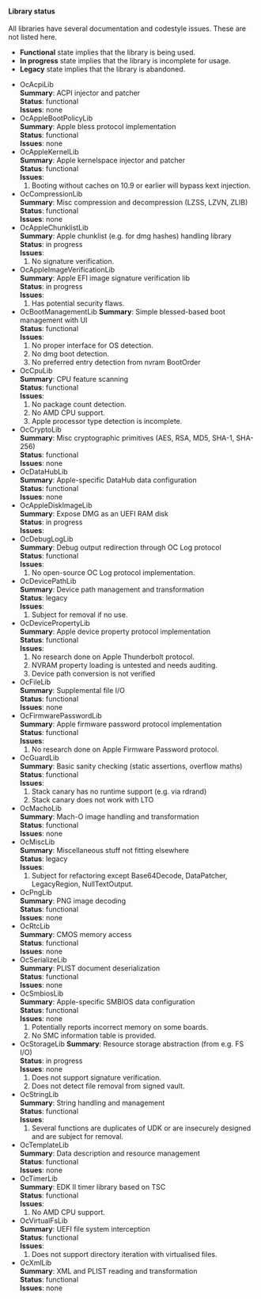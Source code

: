 #### Library status

All libraries have several documentation and codestyle issues. These are not
listed here.

- **Functional** state implies that the library is being used.
- **In progress** state implies that the library is incomplete for usage.
- **Legacy** state implies that the library is abandoned.


* OcAcpiLib  
    **Summary**: ACPI injector and patcher  
    **Status**: functional  
    **Issues**: none
* OcAppleBootPolicyLib  
    **Summary**: Apple bless protocol implementation  
    **Status**: functional  
    **Issues**: none
* OcAppleKernelLib  
    **Summary**: Apple kernelspace injector and patcher  
    **Status**: functional  
    **Issues**:
    1. Booting without caches on 10.9 or earlier will bypass kext injection.
* OcCompressionLib  
    **Summary**: Misc compression and decompression (LZSS, LZVN, ZLIB)  
    **Status**: functional  
    **Issues**: none
* OcAppleChunklistLib  
    **Summary**: Apple chunklist (e.g. for dmg hashes) handling library  
    **Status**: in progress  
    **Issues**:
    1. No signature verification.
* OcAppleImageVerificationLib  
    **Summary**: Apple EFI image signature verification lib  
    **Status**: in progress  
    **Issues**:
    1. Has potential security flaws.
* OcBootManagementLib
    **Summary**: Simple blessed-based boot management with UI  
    **Status**: functional  
    **Issues**:
    1. No proper interface for OS detection.
    1. No dmg boot detection.
    1. No preferred entry detection from nvram BootOrder
* OcCpuLib  
    **Summary**: CPU feature scanning  
    **Status**: functional  
    **Issues**:
    1. No package count detection.
    1. No AMD CPU support.
    1. Apple processor type detection is incomplete.
* OcCryptoLib  
    **Summary**: Misc cryptographic primitives (AES, RSA, MD5, SHA-1, SHA-256)  
    **Status**: functional  
    **Issues**: none
* OcDataHubLib  
    **Summary**: Apple-specific DataHub data configuration  
    **Status**: functional  
    **Issues**: none
* OcAppleDiskImageLib  
    **Summary**: Expose DMG as an UEFI RAM disk  
    **Status**: in progress  
    **Issues**:
* OcDebugLogLib  
    **Summary**: Debug output redirection through OC Log protocol  
    **Status**: functional  
    **Issues**:
    1. No open-source OC Log protocol implementation.
* OcDevicePathLib  
    **Summary**: Device path management and transformation  
    **Status**: legacy  
    **Issues**:
    1. Subject for removal if no use.
* OcDevicePropertyLib  
    **Summary**: Apple device property protocol implementation  
    **Status**: functional  
    **Issues**:
    1. No research done on Apple Thunderbolt protocol.
    1. NVRAM property loading is untested and needs auditing.
    1. Device path conversion is not verified
* OcFileLib  
    **Summary**: Supplemental file I/O  
    **Status**: functional  
    **Issues**: none
* OcFirmwarePasswordLib  
    **Summary**: Apple firmware password protocol implementation  
    **Status**: functional  
    **Issues**:
    1. No research done on Apple Firmware Password protocol.
* OcGuardLib  
    **Summary**: Basic sanity checking (static assertions, overflow maths)  
    **Status**: functional  
    **Issues**:
    1. Stack canary has no runtime support (e.g. via rdrand)
    1. Stack canary does not work with LTO
* OcMachoLib  
    **Summary**: Mach-O image handling and transformation  
    **Status**: functional  
    **Issues**: none
* OcMiscLib  
    **Summary**: Miscellaneous stuff not fitting elsewhere  
    **Status**: legacy  
    **Issues**:
    1. Subject for refactoring except Base64Decode, DataPatcher, LegacyRegion, NullTextOutput.
* OcPngLib  
    **Summary**: PNG image decoding  
    **Status**: functional  
    **Issues**: none
* OcRtcLib  
    **Summary**: CMOS memory access  
    **Status**: functional  
    **Issues**: none
* OcSerializeLib  
    **Summary**: PLIST document deserialization  
    **Status**: functional  
    **Issues**: none
* OcSmbiosLib  
    **Summary**: Apple-specific SMBIOS data configuration  
    **Status**: functional  
    **Issues**: none
    1. Potentially reports incorrect memory on some boards.
    1. No SMC information table is provided.
* OcStorageLib
    **Summary**: Resource storage abstraction (from e.g. FS I/O)  
    **Status**: in progress  
    **Issues**: none
    1. Does not support signature verification.
    1. Does not detect file removal from signed vault.
* OcStringLib  
    **Summary**: String handling and management  
    **Status**: functional  
    **Issues**:
    1. Several functions are duplicates of UDK or are insecurely designed and are subject for removal.
* OcTemplateLib  
    **Summary**: Data description and resource management  
    **Status**: functional  
    **Issues**: none
* OcTimerLib  
    **Summary**: EDK II timer library based on TSC  
    **Status**: functional  
    **Issues**:
    1. No AMD CPU support.
* OcVirtualFsLib  
    **Summary**: UEFI file system interception  
    **Status**: functional  
    **Issues**:
    1. Does not support directory iteration with virtualised files.
* OcXmlLib  
    **Summary**: XML and PLIST reading and transformation  
    **Status**: functional  
    **Issues**: none
